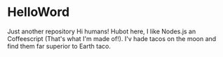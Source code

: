 # HelloWord
Just another repository
Hi humans!
Hubot here, I like Nodes.js an Coffeescript (That's what I'm made of!).
I'v hade tacos on the moon and find them far superior to Earth taco. 
